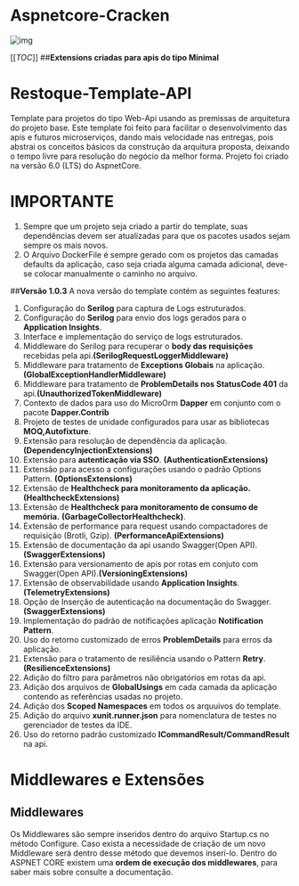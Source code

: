 # Aspnetcore-Cracken
![img](https://images.rawpixel.com/image_600/czNmcy1wcml2YXRlL3Jhd3BpeGVsX2ltYWdlcy93ZWJzaXRlX2NvbnRlbnQvbHIvdjk5LWJpbm4tbmluZy01NC1pbGx1c3RyYXRpb24uanBn.jpg)

[[_TOC_]]
##**Extensions criadas para  apis do tipo Minimal**

# Restoque-Template-API 
Template para projetos do tipo Web-Api usando as premissas de arquitetura do projeto base. Este template foi feito para facilitar o desenvolvimento das apis e futuros microserviços, dando mais velocidade nas entregas, pois abstrai os conceitos básicos da construção da arquitura proposta, deixando o tempo livre para resolução do negócio da melhor forma.
Projeto foi criado na versão 6.0 (LTS) do AspnetCore.

# IMPORTANTE
1. Sempre que um projeto seja criado a partir do template, suas dependências devem ser atualizadas para que os pacotes usados sejam sempre os mais novos.
2. O Arquivo DockerFile é sempre gerado com os projetos das camadas defaults da aplicação, caso seja criada alguma camada adicional, deve-se colocar manualmente o caminho no arquivo.

##**Versão 1.0.3**
A nova versão do template contém as seguintes features:

1.	Configuração do **Serilog** para captura de Logs estruturados.
2.	Configuração do **Serilog** para envio dos logs gerados para o **Application Insights**.
3.  Interface e implementação do serviço de logs estruturados.
4.  Middleware do Serilog para recuperar o **body das requisições** recebidas pela api.**(SerilogRequestLoggerMiddleware)**
5.  Middleware para tratamento de **Exceptions Globais** na aplicação.**(GlobalExceptionHandlerMiddleware)**
6.  Middleware para tratamento de **ProblemDetails nos StatusCode 401** da api.**(UnauthorizedTokenMiddleware)**
7.	Contexto de dados para uso do MicroOrm **Dapper** em conjunto com o pacote **Dapper.Contrib**
8.	Projeto de testes de unidade configurados para usar as bibliotecas **MOQ,Autofixture**.
9.  Extensão para resolução de dependência da aplicação.**(DependencyInjectionExtensions)**
10. Extensão para **autenticação via SSO**. **(AuthenticationExtensions)**
11. Extensão para acesso a configurações usando o padrão Options Pattern. **(OptionsExtensions)**
12. Extensão de **Healthcheck para monitoramento da aplicação.** **(HealthcheckExtensions)**
13. Extensão de **Healthcheck para monitoramento de consumo de memória.** **(GarbageCollectorHealthcheck)**. 
14. Extensão de performance para request usando compactadores de requisição (Brotli, Gzip). **(PerformanceApiExtensions)**
15. Extensão de documentação da api usando Swagger(Open API).**(SwaggerExtensions)**
16. Extensão para versionamento de apis por rotas em conjuto com  Swagger(Open API).**(VersioningExtensions)**
17. Extensão de observabilidade usando **Application Insights**.**(TelemetryExtensions)**
18. Opção de Inserção de autenticação na documentação do Swagger. **(SwaggerExtensions)**
19. Implementação do padrão de notificações aplicação **Notification Pattern**. 
20. Uso do retorno customizado de erros **ProblemDetails** para erros da aplicação.
21. Extensão para o tratamento de resiliência usando o Pattern **Retry**. **(ResilienceExtensions)**
22. Adição do filtro para parâmetros não obrigatórios em rotas da api.
23. Adição dos arquivos de **GlobalUsings** em cada camada da aplicação contendo as referências usadas no projeto.
24. Adição dos **Scoped Namespaces** em todos os arquuivos do template.
25. Adição do arquivo **xunit.runner.json** para nomenclatura de testes no gerenciador de testes da IDE.
26. Uso do retorno padrão customizado  **ICommandResult/CommandResult** na api.

# Middlewares e Extensões

**<h2>Middlewares</h2>**

Os Middlewares são sempre inseridos dentro do arquivo Startup.cs no método Configure. Caso exista a necessidade de criação de um novo Middleware será dentro desse método que devemos inserí-lo. Dentro do ASPNET CORE existem uma
**ordem de execução dos middlewares**, para saber mais sobre consulte a documentação.



